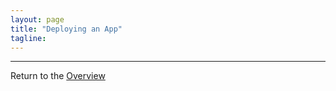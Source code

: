 ```yaml
---
layout: page
title: "Deploying an App"
tagline:
---
```



---
Return to the [Overview](../index.md)
